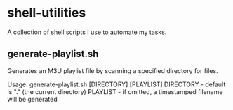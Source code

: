 # shell-utilities
A collection of shell scripts I use to automate my tasks.

## generate-playlist.sh
Generates an M3U playlist file by scanning a specified directory for files.

Usage: generate-playlist.sh [DIRECTORY] [PLAYLIST]
       DIRECTORY - default is "." (the current directory)
       PLAYLIST  - if omitted, a timestamped filename will be generated
